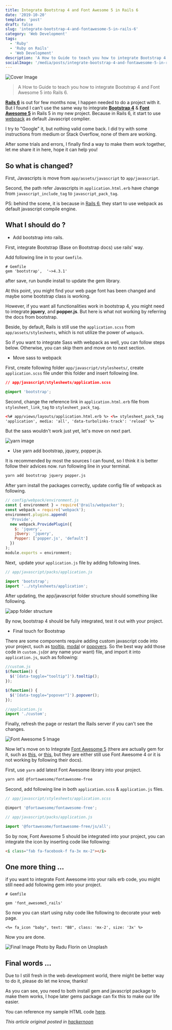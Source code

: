 ```yaml
---
title: Integrate Bootstrap 4 and Font Awesome 5 in Rails 6
date: '2019-10-20'
template: 'post'
draft: false
slug: 'integrate-bootstrap-4-and-fontawesome-5-in-rails-6'
category: 'Web Development'
tags:
  - 'Ruby'
  - 'Ruby on Rails'
  - 'Web Development'
description: 'A How to Guide to teach you how to integrate Bootstrap 4 and Font Awesome 5 into Rails 6.'
socialImage: '/media/posts/integrate-bootstrap-4-and-fontawesome-5-in-rails-6_cover.png'
---
```


![Cover Image](/media/posts/integrate-bootstrap-4-and-fontawesome-5-in-rails-6_cover.png)

> A How to Guide to teach you how to integrate Bootstrap 4 and Font Awesome 5 into Rails 6.

[**Rails 6**](https://weblog.rubyonrails.org/2019/8/15/Rails-6-0-final-release/) is out for few months now, I happen needed to do a project with it. But I found I can't use the same way to integrate [**Bootstrap 4**](https://getbootstrap.com/) & [**Font Awesome 5**](https://fontawesome.com/) in Rails 5 in my new project. Because in Rails 6, it start to use [webpack](https://github.com/rails/rails/pull/33079) as default Javascript complier.

I try to "Google" it, but nothing valid come back. I did try with some instructions from medium or Stack Overflow, none of them are working.

After some trials and errors, I finally find a way to make them work together, let me share it in here, hope it can help you!

## So what is changed?

First, Javascripts is move from `app/assets/javascript` to `app/javascript`.

Second, the path refer Javascripts in `application.html.erb` have change from `javascript_include_tag` to `javascript_pack_tag`.

PS: behind the scene, it is because in [Rails 6](https://weblog.rubyonrails.org/2019/8/15/Rails-6-0-final-release/), they start to use webpack as default javascript compile engine.

## What I should do ?

- Add bootstrap into rails.

First, integrate Bootstrap (Base on Bootstrap docs) use rails' way.

Add following line in to your `Gemfile`.

```gem
# Gemfile
gem 'bootstrap',  '~>4.3.1'
```

after save, run bundle install to update the gem library.

At this point, you might find your web page font has been changed and maybe some bootstrap class is working.

However, if you want all functionalities work in bootstrap 4, you might need to integrate **jquery**, and **popper.js**. But here is what not working by referring the docs from bootstrap.

Beside, by default, Rails is still use the `application.scss` from `app/assets/stylesheets`, which is not utilize the power of `webpack`.

So if you want to integrate Sass with webpack as well, you can follow steps below. Otherwise, you can skip them and move on to next section.

- Move sass to webpack

First, create following folder `app/javascript/stylesheets/`, create `application.scss` file under this folder and insert following line.

```css
// app/javascript/stylesheets/application.scss

@import 'bootstrap';
```

Second, change the reference link in `application.html.erb` file from `stylesheet_link_tag` to `stylesheet_pack_tag`.

```html
<%# app/views/layouts/application.html.erb %> <%= stylesheet_pack_tag
'application', media: 'all', 'data-turbolinks-track': 'reload' %>
```

But the sass wouldn't work just yet, let's move on next part.

![yarn image](https://hackernoon.com/photos/qggWKTQRL1MKDrjhFkHv4BCtod43-1be093xux)

- Use yarn add bootstrap, jquery, popper.js.

It is recommended by most the sources I can found, so I think it is better follow their advices now. run following line in your terminal.

```bash
yarn add bootstrap jquery popper.js
```

After yarn install the packages correctly, update config file of webpack as following.

```js
// config/webpack/environment.js
const { environment } = require('@rails/webpacker');
const webpack = require('webpack');
environment.plugins.append(
  'Provide',
  new webpack.ProvidePlugin({
    $: 'jquery',
    jQuery: 'jquery',
    Popper: ['popper.js', 'default']
  })
);
module.exports = environment;
```

Next,  update your `application.js` file by adding following lines.

```js
// app/javascript/packs/application.js

import 'bootstrap';
import '../stylesheets/application';
```

After updating, the app/javascript folder structure should something like following.

![app folder structure](https://hackernoon.com/photos/qggWKTQRL1MKDrjhFkHv4BCtod43-tk7sn3xl3)

By now, bootstrap 4 should be fully integrated, test it out with your project.

- Final touch for Bootstrap

There are some components require adding custom javascript code into your project, such as [tooltip](https://getbootstrap.com/docs/4.3/components/tooltips), [modal](https://getbootstrap.com/docs/4.3/components/modal/) or [popovers](https://getbootstrap.com/docs/4.3/components/popovers/). So the best way add those code in `custom.js`(or any name your want) file, and import it into `application.js`, such as following:

```js
//custom.js
$(function() {
  $('[data-toggle="tooltip"]').tooltip();
});

$(function() {
  $('[data-toggle="popover"]').popover();
});
```

```js
//application.js
import './custom';
```

Finally, refresh the page or restart the Rails server if you can't see the changes.

![Font Awesome 5 Image](https://hackernoon.com/photos/qggWKTQRL1MKDrjhFkHv4BCtod43-559tl3xby)

Now let's move on to Integrate [Font Awesome 5](https://fontawesome.com/) (there are actually gem for it, such as [this](https://github.com/bokmann/font-awesome-rails?ref=hackernoon.com), or [this](https://github.com/tomkra/font_awesome5_rails?ref=hackernoon.com), but they are either still use Font Awesome 4 or it is not working by following their docs).

First, use `yarn` add latest Font Awesome library into your project.

```bash
yarn add @fortawesome/fontawesome-free
```

Second, add following line in both `application.scss` & `application.js` files.

```js
// app/javascript/stylesheets/application.scss

@import '@fortawesome/fontawesome-free';
```

```js
// app/javascript/packs/application.js

import '@fortawesome/fontawesome-free/js/all';
```

So by now, Font Awesome 5 should be integrated into your project, you can integrate the icon by inserting code like following:

```html
<i class="fab fa-facebook-f fa-3x mx-2"></i>
```

## One more thing ...

if you want to integrate Font Awesome into your rails erb code, you might still need add following gem into your project.

```gem
# Gemfile

gem 'font_awesome5_rails'
```

So now you can start using ruby code like following to decorate your web page.

```erb
<%= fa_icon "baby", text: "BB", class: 'mx-2', size: '3x' %>
```

Now you are done.

![Final Image](https://hackernoon.com/photos/qggWKTQRL1MKDrjhFkHv4BCtod43-nee273x8k)
Photo by Radu Florin on Unsplash

## Final words ...

Due to I still fresh in the web development world, there might be better way to do it, please do let me know, thanks!

As you can see, you need to both install gem and javascript package to make them works, I hope later gems package can fix this to make our life easier.

You can reference my sample HTML code [here](https://github.com/kelvin8773/integration-example/blob/master/app/views/page/index.html.erb?ref=hackernoon.com).

_This article original posted in [hackernoon](https://hackernoon.com/integrate-bootstrap-4-and-font-awesome-5-in-rails-6-u87u32zd)_
